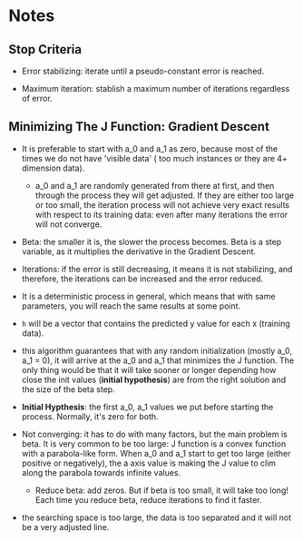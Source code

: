 # Notes

## Stop Criteria

- Error stabilizing: iterate until a pseudo-constant error is reached.

- Maximum iteration: stablish a maximum number of iterations regardless of error.

## Minimizing The J Function: Gradient Descent

- It is preferable to start with a_0 and a_1 as zero, because most of the times we do not have 'visible data' ( too much instances or they are 4+ dimension data).

    - a_0 and a_1 are randomly generated from there at first, and then through the process they will get adjusted. If they are either too large or too small, the iteration process will not achieve very exact results with respect to its training data: even after many iterations the error will not converge.

- Beta: the smaller it is, the slower the process becomes. Beta is a step variable, as it multiplies the derivative in the Gradient Descent.

- Iterations: if the error is still decreasing, it means it is not stabilizing, and therefore, the iterations can be increased and the error reduced.

- It is a deterministic process in general, which means that with same parameters, you will reach the same results at some point.

- `h` will be a vector that contains the predicted y value for each x (training data).

- this algorithm guarantees that with any random initialization (mostly a_0, a_1 = 0), it will arrive at the a_0 and a_1 that minimizes the J function. The only thing would be that it will take sooner or longer depending how close the init values (**initial hypothesis**) are from the right solution and the size of the beta step.

- **Initial Hypthesis**: the first a_0, a_1 values we put before starting the process. Normally, it's zero for both.

- Not converging: it has to do with many factors, but the main problem is beta. It is very common to be too large: J function is a convex function with a parabola-like form. When a_0 and a_1 start to get too large (either positive or negatively), the a axis value is making the J value to clim along the parabola towards infinite values.

    - Reduce beta: add zeros. But if beta is too small, it will take too long! Each time you reduce beta, reduce iterations to find it faster.

- the searching space is too large, the data is too separated and it will not be a very adjusted line.